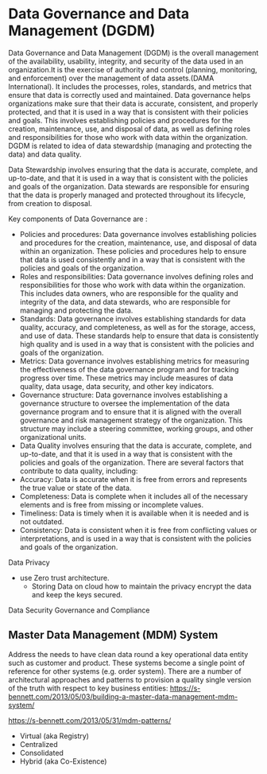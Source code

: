 # Data Governance and Data Management (DGDM)

Data Governance and Data Management (DGDM) is the overall management of the availability, usability, integrity, and security of the data used in an organization.It is the exercise of authority and control (planning, monitoring, and enforcement) over the management of data assets.(DAMA International).  It includes the processes, roles, standards, and metrics that ensure that data is correctly used and maintained. Data governance helps organizations make sure that their data is accurate, consistent, and properly protected, and that it is used in a way that is consistent with their policies and goals. This involves establishing policies and procedures for the creation, maintenance, use, and disposal of data, as well as defining roles and responsibilities for those who work with data within the organization. DGDM is related to idea of data stewardship (managing and protecting the data) and data quality.

Data Stewardship involves ensuring that the data is accurate, complete, and up-to-date, and that it is used in a way that is consistent with the policies and goals of the organization. Data stewards are responsible for ensuring that the data is properly managed and protected throughout its lifecycle, from creation to disposal.

Key components of Data Governance are :

- Policies and procedures: Data governance involves establishing policies and procedures for the creation, maintenance, use, and disposal of data within an organization. These policies and procedures help to ensure that data is used consistently and in a way that is consistent with the policies and goals of the organization.
- Roles and responsibilities: Data governance involves defining roles and responsibilities for those who work with data within the organization. This includes data owners, who are responsible for the quality and integrity of the data, and data stewards, who are responsible for managing and protecting the data.
- Standards: Data governance involves establishing standards for data quality, accuracy, and completeness, as well as for the storage, access, and use of data. These standards help to ensure that data is consistently high quality and is used in a way that is consistent with the policies and goals of the organization.
- Metrics: Data governance involves establishing metrics for measuring the effectiveness of the data governance program and for tracking progress over time. These metrics may include measures of data quality, data usage, data security, and other key indicators.
- Governance structure: Data governance involves establishing a governance structure to oversee the implementation of the data governance program and to ensure that it is aligned with the overall governance and risk management strategy of the organization. This structure may include a steering committee, working groups, and other organizational units.
- Data Quality involves ensuring that the data is accurate, complete, and up-to-date, and that it is used in a way that is consistent with the policies and goals of the organization. There are several factors that contribute to data quality, including:
- Accuracy: Data is accurate when it is free from errors and represents the true value or state of the data.
- Completeness: Data is complete when it includes all of the necessary elements and is free from missing or incomplete values.
- Timeliness: Data is timely when it is available when it is needed and is not outdated.
- Consistency: Data is consistent when it is free from conflicting values or interpretations, and is used in a way that is consistent with the policies and goals of the organization.

Data Privacy

- use Zero trust architecture.
  - Storing Data on cloud how to maintain the privacy encrypt the data and keep the keys secured.

Data Security
Governance and Compliance

## Master Data Management (MDM) System

Address the needs to have clean data round a key operational data entity such as customer and product. These systems become a single point of reference for other systems (e.g. order system). There are a number of architectural approaches and patterns to provision a quality single version of the truth with respect to key business entities:
https://s-bennett.com/2013/05/03/building-a-master-data-management-mdm-system/

https://s-bennett.com/2013/05/31/mdm-patterns/
- Virtual (aka Registry)
- Centralized
- Consolidated
- Hybrid (aka Co-Existence)